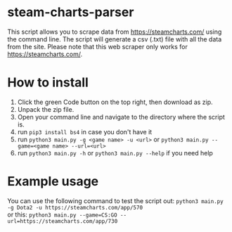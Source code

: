 # steam-charts-parser

This script allows you to scrape data from https://steamcharts.com/ using the command line. The script will generate a csv (.txt) file with all the data from the site. 
Please note that this web scraper only works for https://steamcharts.com/.

# How to install

1. Click the green Code button on the top right, then download as zip.
2. Unpack the zip file.
3. Open your command line and navigate to the directory where the script is.
4. run `pip3 install bs4` in case you don't have it
4. run `python3 main.py -g <game name> -u <url>` or `python3 main.py --game=<game name> --url=<url>`
5. run `python3 main.py -h` or `python3 main.py --help` if you need help

# Example usage

You can use the following command to test the script out: `python3 main.py -g Dota2 -u https://steamcharts.com/app/570` <br>
or this: `python3 main.py --game=CS:GO --url=https://steamcharts.com/app/730`
